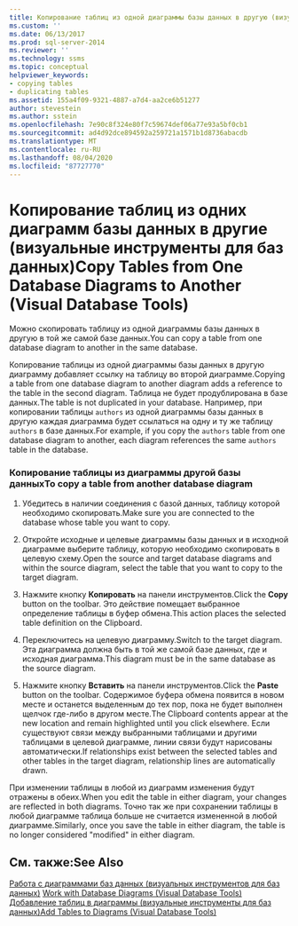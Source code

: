 ```yaml
---
title: Копирование таблиц из одной диаграммы базы данных в другую (визуальные инструменты для баз данных) | Документация Майкрософт
ms.custom: ''
ms.date: 06/13/2017
ms.prod: sql-server-2014
ms.reviewer: ''
ms.technology: ssms
ms.topic: conceptual
helpviewer_keywords:
- copying tables
- duplicating tables
ms.assetid: 155a4f09-9321-4887-a7d4-aa2ce6b51277
author: stevestein
ms.author: sstein
ms.openlocfilehash: 7e90c8f324e80f7c59674def06a77e93a5bf0cb1
ms.sourcegitcommit: ad4d92dce894592a259721a1571b1d8736abacdb
ms.translationtype: MT
ms.contentlocale: ru-RU
ms.lasthandoff: 08/04/2020
ms.locfileid: "87727770"
---
```

# <a name="copy-tables-from-one-database-diagrams-to-another-visual-database-tools"></a><span data-ttu-id="ce0db-102">Копирование таблиц из одних диаграмм базы данных в другие (визуальные инструменты для баз данных)</span><span class="sxs-lookup"><span data-stu-id="ce0db-102">Copy Tables from One Database Diagrams to Another (Visual Database Tools)</span></span>
  <span data-ttu-id="ce0db-103">Можно скопировать таблицу из одной диаграммы базы данных в другую в той же самой базе данных.</span><span class="sxs-lookup"><span data-stu-id="ce0db-103">You can copy a table from one database diagram to another in the same database.</span></span>  
  
 <span data-ttu-id="ce0db-104">Копирование таблицы из одной диаграммы базы данных в другую диаграмму добавляет ссылку на таблицу во второй диаграмме.</span><span class="sxs-lookup"><span data-stu-id="ce0db-104">Copying a table from one database diagram to another diagram adds a reference to the table in the second diagram.</span></span> <span data-ttu-id="ce0db-105">Таблица не будет продублирована в базе данных.</span><span class="sxs-lookup"><span data-stu-id="ce0db-105">The table is not duplicated in your database.</span></span> <span data-ttu-id="ce0db-106">Например, при копировании таблицы `authors` из одной диаграммы базы данных в другую каждая диаграмма будет ссылаться на одну и ту же таблицу `authors` в базе данных.</span><span class="sxs-lookup"><span data-stu-id="ce0db-106">For example, if you copy the `authors` table from one database diagram to another, each diagram references the same `authors` table in the database.</span></span>  
  
### <a name="to-copy-a-table-from-another-database-diagram"></a><span data-ttu-id="ce0db-107">Копирование таблицы из диаграммы другой базы данных</span><span class="sxs-lookup"><span data-stu-id="ce0db-107">To copy a table from another database diagram</span></span>  
  
1.  <span data-ttu-id="ce0db-108">Убедитесь в наличии соединения с базой данных, таблицу которой необходимо скопировать.</span><span class="sxs-lookup"><span data-stu-id="ce0db-108">Make sure you are connected to the database whose table you want to copy.</span></span>  
  
2.  <span data-ttu-id="ce0db-109">Откройте исходные и целевые диаграммы базы данных и в исходной диаграмме выберите таблицу, которую необходимо скопировать в целевую схему.</span><span class="sxs-lookup"><span data-stu-id="ce0db-109">Open the source and target database diagrams and within the source diagram, select the table that you want to copy to the target diagram.</span></span>  
  
3.  <span data-ttu-id="ce0db-110">Нажмите кнопку **Копировать** на панели инструментов.</span><span class="sxs-lookup"><span data-stu-id="ce0db-110">Click the **Copy** button on the toolbar.</span></span> <span data-ttu-id="ce0db-111">Это действие помещает выбранное определение таблицы в буфер обмена.</span><span class="sxs-lookup"><span data-stu-id="ce0db-111">This action places the selected table definition on the Clipboard.</span></span>  
  
4.  <span data-ttu-id="ce0db-112">Переключитесь на целевую диаграмму.</span><span class="sxs-lookup"><span data-stu-id="ce0db-112">Switch to the target diagram.</span></span> <span data-ttu-id="ce0db-113">Эта диаграмма должна быть в той же самой базе данных, где и исходная диаграмма.</span><span class="sxs-lookup"><span data-stu-id="ce0db-113">This diagram must be in the same database as the source diagram.</span></span>  
  
5.  <span data-ttu-id="ce0db-114">Нажмите кнопку **Вставить** на панели инструментов.</span><span class="sxs-lookup"><span data-stu-id="ce0db-114">Click the **Paste** button on the toolbar.</span></span> <span data-ttu-id="ce0db-115">Содержимое буфера обмена появится в новом месте и останется выделенным до тех пор, пока не будет выполнен щелчок где-либо в другом месте.</span><span class="sxs-lookup"><span data-stu-id="ce0db-115">The Clipboard contents appear at the new location and remain highlighted until you click elsewhere.</span></span> <span data-ttu-id="ce0db-116">Если существуют связи между выбранными таблицами и другими таблицами в целевой диаграмме, линии связи будут нарисованы автоматически.</span><span class="sxs-lookup"><span data-stu-id="ce0db-116">If relationships exist between the selected tables and other tables in the target diagram, relationship lines are automatically drawn.</span></span>  
  
 <span data-ttu-id="ce0db-117">При изменении таблицы в любой из диаграмм изменения будут отражены в обеих.</span><span class="sxs-lookup"><span data-stu-id="ce0db-117">When you edit the table in either diagram, your changes are reflected in both diagrams.</span></span> <span data-ttu-id="ce0db-118">Точно так же при сохранении таблицы в любой диаграмме таблица больше не считается измененной в любой диаграмме.</span><span class="sxs-lookup"><span data-stu-id="ce0db-118">Similarly, once you save the table in either diagram, the table is no longer considered "modified" in either diagram.</span></span>  
  
## <a name="see-also"></a><span data-ttu-id="ce0db-119">См. также:</span><span class="sxs-lookup"><span data-stu-id="ce0db-119">See Also</span></span>  
 <span data-ttu-id="ce0db-120">[Работа с диаграммами баз данных &#40;визуальных инструментов для баз данных&#41;](visual-database-tools.md) </span><span class="sxs-lookup"><span data-stu-id="ce0db-120">[Work with Database Diagrams &#40;Visual Database Tools&#41;](visual-database-tools.md) </span></span>  
 [<span data-ttu-id="ce0db-121">Добавление таблиц в диаграммы (визуальные инструменты для баз данных)</span><span class="sxs-lookup"><span data-stu-id="ce0db-121">Add Tables to Diagrams &#40;Visual Database Tools&#41;</span></span>](add-tables-to-diagrams-visual-database-tools.md)  
  
  

